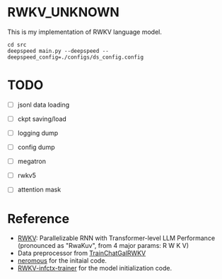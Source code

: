 # RWKV_UNKNOWN

This is my implementation of RWKV language model.

```
cd src
deepspeed main.py --deepspeed --deepspeed_config=./configs/ds_config.config
```
# TODO
- [ ] jsonl data loading
- [ ] ckpt saving/load
- [ ] logging dump
- [ ] config dump
- [ ] megatron
- [ ] rwkv5
- [ ] attention mask


# Reference
- [RWKV](https://github.com/BlinkDL/RWKV-LM): Parallelizable RNN with Transformer-level LLM Performance (pronounced as "RwaKuv", from 4 major params: R W K V) 
- Data preprocessor from [TrainChatGalRWKV](https://github.com/SynthiaDL/TrainChatGalRWKV/)
- [neromous](https://github.com/neromous/) for the initaial code.
- [RWKV-infctx-trainer](https://github.com/RWKV/RWKV-infctx-trainer) for the model initialization code.
